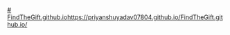 [# FindTheGift.github.io](https://priyanshuyadav07804.github.io/FindTheGift.github.io/)https://priyanshuyadav07804.github.io/FindTheGift.github.io/
